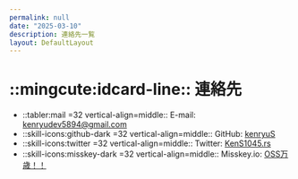 ```yaml
---
permalink: null
date: "2025-03-10"
description: 連絡先一覧
layout: DefaultLayout
---
```


# ::mingcute:idcard-line:: 連絡先

* ::tabler:mail =32 vertical-align=middle:: E-mail: [kenryudev5894@gmail.com](mailto:kenryudev5894@gmail.com)
* ::skill-icons:github-dark =32 vertical-align=middle:: GitHub: [kenryuS](https://github.com/kenryuS)
* ::skill-icons:twitter =32 vertical-align=middle:: Twitter: [KenS1045.rs](https://x.com/KenS1045)
* ::skill-icons:misskey-dark =32 vertical-align=middle:: Misskey.io: [OSS万歳！！](https://misskey.io/@oss_banzai)
